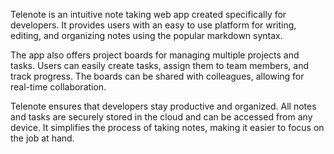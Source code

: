 Telenote is an intuitive note taking web app created specifically for developers. It provides users with an easy to use platform for writing, editing, and organizing notes using the popular markdown syntax.

The app also offers project boards for managing multiple projects and tasks. Users can easily create tasks, assign them to team members, and track progress. The boards can be shared with colleagues, allowing for real-time collaboration.

Telenote ensures that developers stay productive and organized. All notes and tasks are securely stored in the cloud and can be accessed from any device. It simplifies the process of taking notes, making it easier to focus on the job at hand.
